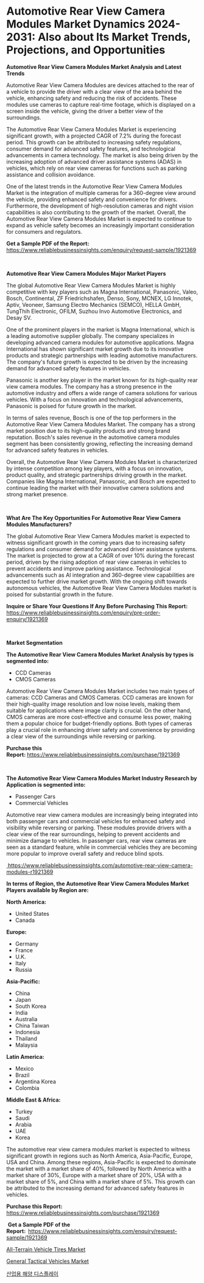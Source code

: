 <p><h1>Automotive Rear View Camera Modules Market Dynamics 2024-2031: Also about Its Market Trends, Projections, and Opportunities</h1></p><p><strong>Automotive Rear View Camera Modules Market Analysis and Latest Trends</strong></p>
<p><p>Automotive Rear View Camera Modules are devices attached to the rear of a vehicle to provide the driver with a clear view of the area behind the vehicle, enhancing safety and reducing the risk of accidents. These modules use cameras to capture real-time footage, which is displayed on a screen inside the vehicle, giving the driver a better view of the surroundings.</p><p>The Automotive Rear View Camera Modules Market is experiencing significant growth, with a projected CAGR of 7.2% during the forecast period. This growth can be attributed to increasing safety regulations, consumer demand for advanced safety features, and technological advancements in camera technology. The market is also being driven by the increasing adoption of advanced driver assistance systems (ADAS) in vehicles, which rely on rear view cameras for functions such as parking assistance and collision avoidance.</p><p>One of the latest trends in the Automotive Rear View Camera Modules Market is the integration of multiple cameras for a 360-degree view around the vehicle, providing enhanced safety and convenience for drivers. Furthermore, the development of high-resolution cameras and night vision capabilities is also contributing to the growth of the market. Overall, the Automotive Rear View Camera Modules Market is expected to continue to expand as vehicle safety becomes an increasingly important consideration for consumers and regulators.</p></p>
<p><strong>Get a Sample PDF of the Report:&nbsp;</strong> <a href="https://www.reliablebusinessinsights.com/enquiry/request-sample/1921369">https://www.reliablebusinessinsights.com/enquiry/request-sample/1921369</a></p>
<p>&nbsp;</p>
<p><strong>Automotive Rear View Camera Modules Major Market Players</strong></p>
<p><p>The global Automotive Rear View Camera Modules Market is highly competitive with key players such as Magna International, Panasonic, Valeo, Bosch, Continental, ZF Friedrichshafen, Denso, Sony, MCNEX, LG Innotek, Aptiv, Veoneer, Samsung Electro Mechanics (SEMCO), HELLA GmbH, TungThih Electronic, OFILM, Suzhou Invo Automotive Electronics, and Desay SV.</p><p>One of the prominent players in the market is Magna International, which is a leading automotive supplier globally. The company specializes in developing advanced camera modules for automotive applications. Magna International has shown significant market growth due to its innovative products and strategic partnerships with leading automotive manufacturers. The company's future growth is expected to be driven by the increasing demand for advanced safety features in vehicles.</p><p>Panasonic is another key player in the market known for its high-quality rear view camera modules. The company has a strong presence in the automotive industry and offers a wide range of camera solutions for various vehicles. With a focus on innovation and technological advancements, Panasonic is poised for future growth in the market.</p><p>In terms of sales revenue, Bosch is one of the top performers in the Automotive Rear View Camera Modules Market. The company has a strong market position due to its high-quality products and strong brand reputation. Bosch's sales revenue in the automotive camera modules segment has been consistently growing, reflecting the increasing demand for advanced safety features in vehicles.</p><p>Overall, the Automotive Rear View Camera Modules Market is characterized by intense competition among key players, with a focus on innovation, product quality, and strategic partnerships driving growth in the market. Companies like Magna International, Panasonic, and Bosch are expected to continue leading the market with their innovative camera solutions and strong market presence.</p></p>
<p>&nbsp;</p>
<p><strong>What Are The Key Opportunities For Automotive Rear View Camera Modules Manufacturers?</strong></p>
<p><p>The global Automotive Rear View Camera Modules market is expected to witness significant growth in the coming years due to increasing safety regulations and consumer demand for advanced driver assistance systems. The market is projected to grow at a CAGR of over 10% during the forecast period, driven by the rising adoption of rear view cameras in vehicles to prevent accidents and improve parking assistance. Technological advancements such as AI integration and 360-degree view capabilities are expected to further drive market growth. With the ongoing shift towards autonomous vehicles, the Automotive Rear View Camera Modules market is poised for substantial growth in the future.</p></p>
<p><strong>Inquire or Share Your Questions If Any Before Purchasing This Report:</strong> <a href="https://www.reliablebusinessinsights.com/enquiry/pre-order-enquiry/1921369">https://www.reliablebusinessinsights.com/enquiry/pre-order-enquiry/1921369</a></p>
<p>&nbsp;</p>
<p><strong>Market Segmentation</strong></p>
<p><strong>The Automotive Rear View Camera Modules Market Analysis by types is segmented into:</strong></p>
<p><ul><li>CCD Cameras</li><li>CMOS Cameras</li></ul></p>
<p><p>Automotive Rear View Camera Modules Market includes two main types of cameras: CCD Cameras and CMOS Cameras. CCD cameras are known for their high-quality image resolution and low noise levels, making them suitable for applications where image clarity is crucial. On the other hand, CMOS cameras are more cost-effective and consume less power, making them a popular choice for budget-friendly options. Both types of cameras play a crucial role in enhancing driver safety and convenience by providing a clear view of the surroundings while reversing or parking.</p></p>
<p><strong>Purchase this Report:&nbsp;</strong><a href="https://www.reliablebusinessinsights.com/purchase/1921369">https://www.reliablebusinessinsights.com/purchase/1921369</a></p>
<p>&nbsp;</p>
<p><strong>The Automotive Rear View Camera Modules Market Industry Research by Application is segmented into:</strong></p>
<p><ul><li>Passenger Cars</li><li>Commercial Vehicles</li></ul></p>
<p><p>Automotive rear view camera modules are increasingly being integrated into both passenger cars and commercial vehicles for enhanced safety and visibility while reversing or parking. These modules provide drivers with a clear view of the rear surroundings, helping to prevent accidents and minimize damage to vehicles. In passenger cars, rear view cameras are seen as a standard feature, while in commercial vehicles they are becoming more popular to improve overall safety and reduce blind spots.</p></p>
<p><a href="https://www.reliablebusinessinsights.com/automotive-rear-view-camera-modules-r1921369">&nbsp;https://www.reliablebusinessinsights.com/automotive-rear-view-camera-modules-r1921369</a></p>
<p><strong>In terms of Region, the Automotive Rear View Camera Modules Market Players available by Region are:</strong></p>
<p>
    <p> <strong> North America: </strong>
        <ul>
            <li>United States</li>
            <li>Canada</li>
        </ul>
        </p> 
    <p> <strong> Europe: </strong>
        <ul>
            <li>Germany</li>
            <li>France</li>
            <li>U.K.</li>
            <li>Italy</li>
            <li>Russia</li>
        </ul>
        </p> 
    <p> <strong> Asia-Pacific: </strong>
        <ul>
            <li>China</li>
            <li>Japan</li>
            <li>South Korea</li>
            <li>India</li>
            <li>Australia</li>
            <li>China Taiwan</li>
            <li>Indonesia</li>
            <li>Thailand</li>
            <li>Malaysia</li>
        </ul>
        </p> 
    <p> <strong> Latin America: </strong>
        <ul>
            <li>Mexico</li>
            <li>Brazil</li>
            <li>Argentina Korea</li>
            <li>Colombia</li>
        </ul>
        </p> 
    <p> <strong> Middle East & Africa: </strong>
        <ul>
            <li>Turkey</li>
            <li>Saudi</li>
            <li>Arabia</li>
            <li>UAE</li>
            <li>Korea</li>
        </ul>
    </p>
    </p>
<p><p>The automotive rear view camera modules market is expected to witness significant growth in regions such as North America, Asia-Pacific, Europe, USA and China. Among these regions, Asia-Pacific is expected to dominate the market with a market share of 40%, followed by North America with a market share of 30%, Europe with a market share of 20%, USA with a market share of 5%, and China with a market share of 5%. This growth can be attributed to the increasing demand for advanced safety features in vehicles.</p></p>
<p><strong>Purchase this Report: </strong><a href="https://www.reliablebusinessinsights.com/purchase/1921369">https://www.reliablebusinessinsights.com/purchase/1921369</a></p>
<p>&nbsp;<strong>Get a Sample PDF of the Report:&nbsp;&nbsp;</strong><a href="https://www.reliablebusinessinsights.com/enquiry/request-sample/1921369">https://www.reliablebusinessinsights.com/enquiry/request-sample/1921369</a></p>
<p><strong></strong></p>
<p><p><a href="https://github.com/mdhefjumiah/Market-Research-Report-List-1/blob/main/all-terrain-vehicle-tires-market.md">All-Terrain Vehicle Tires Market</a></p><p><a href="https://github.com/wrwgzwbr35/Market-Research-Report-List-1/blob/main/general-tactical-vehicles-market.md">General Tactical Vehicles Market</a></p><p><a href="https://github.com/jntpkh496620/Market-Research-Report-List-2/blob/main/4158541115415.md">산업용 해양 디스플레이</a></p></p>